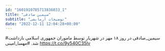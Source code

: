 ```yaml
---
id: "1601910785713836033_1"
title: "سیمین صادقی"
subtitle: "توضیحات آزمایشی"
date: "2022-12-11 12:04:28+00:00"
---
```

#سیمین_صادقی در روز ۱۸ مهر در شهریار  توسط ماموران جمهوری اسلامی بازداشت شد. 
#مهسا_امینی https://t.co/9y540C35Iv
